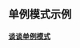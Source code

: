 单例模式示例
-------------

#### [谈谈单例模式](https://mp.weixin.qq.com/s?__biz=MzA3MjYzMDEyNQ==&mid=2247483677&idx=1&sn=cdb5979225b74852bf44b712cc2c83e8&chksm=9f1a2b1fa86da2090d0dc47438c6d222ab1c94c80135a46e6a687446272c546658f0b7eb9ad1&token=2106177788&lang=zh_CN#rd)